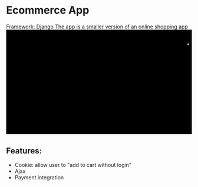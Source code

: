 # Ecommerce App 
Framework: Django
The app is a smaller version of an online shopping app
![](ecommerce.gif)
## Features: 
* Cookie: allow user to "add to cart without login"
* Ajax
* Payment integration 

